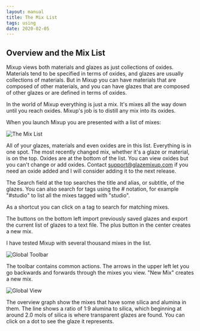 ```yaml
---
layout: manual
title: The Mix List
tags: using
date: 2020-02-05
---
```

## Overview and the Mix List

Mixup views both materials and glazes as just collections of oxides. 
Materials tend to be specified in terms of oxides, 
and glazes are usually collections of materials. 
But in Mixup you can have materials that are composed of other materials, 
and you can have glazes that are composed of other glazes 
or are defined in terms of oxides. 

In the world of Mixup everything is just a mix. 
It's mixes all the way down until you reach oxides.
Mixup's job is to distill any mix into its oxides.

When you launch Mixup you are presented with a list of mixes:

![The Mix List](/images/MixList.png)

All of your glazes, materials and even oxides are in this list. 
Everything is in one spot.
The most recently changed mix, whether it's a glaze or material, is on the top.
Oxides are at the bottom of the list. You can view oxides but you can't change 
or add oxides. Contact support@glazemixup.com if you need an oxide added and I
will consider adding it to the next release.

The Search field at the top searches the title and alias, or subtitle, of the glazes.
You can also search for tags using the # notation, for example "#studio" to list all the 
mixes tagged with "studio".

As a shortcut you can click on a tag to search for matching mixes.

The buttons on the bottom left import previously saved glazes and export 
the current list of glazes to a text file. The plus button in the center creates 
a new mix.

I have tested Mixup with several thousand mixes in the list.

![Global Toolbar](/images/GlobalToolbar.png)

The toolbar contains common actions. 
The arrows in the upper left let you go backwards and forwards through
the mixes you view. "New Mix" creates a new mix. 

![Global View](/images/Global.png)

The overview graph show the mixes that have some silica and alumina in them. 
The line shows a ratio of 1:9 alumina to silica, 
which beginning at around 2.0 mols of silica is where transparent glazes are found.
You can click on a dot to see the glaze it represents.

